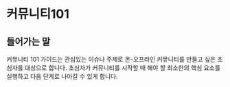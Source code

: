 # 커뮤니티101

## 들어가는 말
커뮤니티 101 가이드는 관심있는 이슈나 주제로 온-오프라인 커뮤니티를 만들고 싶은 초심자를 대상으로 합니다. 초심자가 커뮤니티를 시작할 때 해야 할 최소한의 핵심 요소를 실행하고 다음 단계로 나아갈 수 있게 합니다. 


